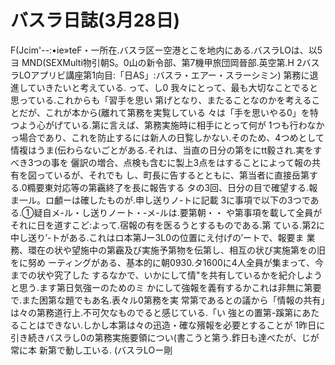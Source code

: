 # バスラ日誌(3月28日)

F(Jcim'--:•ie»teF・一所在.バスラ区ー空港とこを地内にある.バスラLOは、以5ヨ
MND(SEXMulti物引朝S。0山の新令部、第7機甲旅団岡晉部.英空第.H
2バスラLOアプリビ講座第1向目:「日AS」:バスラ・エアー・スラーシミン)
第務に退進していきたいと考えている.
って、し0
我々にとって、最も大切なことでると思っている.これからも「習手を思い
第げとなり、またることなのかを考えることだが、これが本から(離れて第務を実覧している
々は「手を思いやる0」を特つよう心がげている.第に言えば、第務実施時に相手にとって何が
1つも行わなかっ場合であり、これを防止するには新人の日覧しかない.そのため、4つめとして
情複はうま(伝わらないごとがある.それは、当直の日分の第をにtt毅され.実をすべき3つの事を
儷訳の増合、点検も含むに製上3点をはすることによって報の共有を図っているが、それでも
し、町長に告するとともに、第当者に直接岳第する.0橢要東対応等の第靏終了を長に報告する
タの3回、日分の目で確望する.報ま一ル。ロ顱ーは確したものが.申し送りノ-トに記載
3に事項で以下の3つである.①疑自メ-ル・し送りノート・-メ-ルは.要第朝・・
や第事項を載して全員がそれに日を道すこど:よって.宿報の有を医るうとするものである.第
ている.第2に中し送り′-トがある.これはロ本第Jー3L0の位置にえ付げの′ートで、報要ま
業務、環在の状や望施中の第靏及び実施予第物を伝第し、相互の状び実施第をの旧をに努め
ーティングがある、基本的に朝0930.タ1600に4人全員が集まって、今までの状や究了した
するなかで、いかにして情"を共有しているかを紀介しようと思う.ます第日気強ーのためのミ
かにして強報を義有するかこれは非無に第要で.また困第な題でもあ名.表々ル0第務を実
常第であるとの議から「情報の共有」は々の第務道行上.不可欠なものでると感じている.「い
強との置第-蹊第にあたることはできない.しかし本第は々の迅造・確な殯報を必要とすることが
1昨日に引き続きバスラし0の第務実施要領につい(書こうと第う.鈼日も達べたが、じが常に本
新第で動し工いる.
(バスラLOー剛
